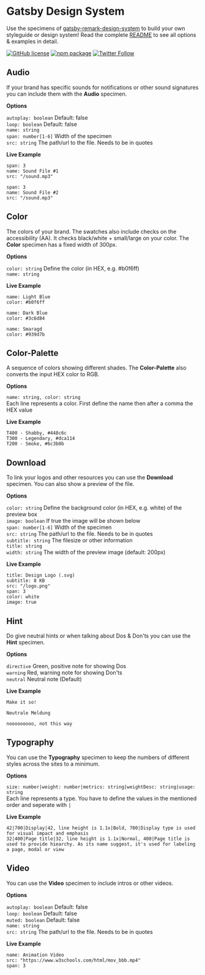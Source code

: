 # Gatsby Design System
Use the specimens of [gatsby-remark-design-system](https://github.com/LeKoArts/gatsby-remark-design-system) to build your own styleguide or design system!
Read the complete [README](https://github.com/LeKoArts/gatsby-remark-design-system) to see all options & examples in detail.

[![GitHub license](https://img.shields.io/github/license/LeKoArts/gatsby-remark-design-system.svg?style=flat-square)](https://github.com/LeKoArts/gatsby-remark-design-system/blob/master/LICENSE)
[![npm package](https://img.shields.io/npm/v/gatsby-remark-design-system.svg?style=flat-square)](https://www.npmjs.org/package/gatsby-remark-design-system)
[![Twitter Follow](https://img.shields.io/twitter/follow/lekoarts_de.svg?style=flat-square)](https://twitter.com/lekoarts_de)

## Audio

If your brand has specific sounds for notifications or other sound signatures you can include them with the **Audio** specimen.

**Options**

`autoplay: boolean` Default: false  
`loop: boolean` Default: false  
`name: string`  
`span: number[1-6]` Width of the specimen  
`src: string` The path/url to the file. Needs to be in quotes

**Live Example**

```audio
span: 3
name: Sound File #1
src: "/sound.mp3"
```

```audio
span: 3
name: Sound File #2
src: "/sound.mp3"
```

## Color

The colors of your brand. The swatches also include checks on the accessibility (AA). It checks black/white + small/large on your color. The **Color** specimen has a fixed width of 300px.

**Options**

`color: string` Define the color (in HEX, e.g. #b0f6ff)  
`name: string`

**Live Example**

```color
name: Light Blue
color: #b0f6ff
```

```color
name: Dark Blue
color: #3c6d84
```

```color
name: Smaragd
color: #939d7b
```

## Color-Palette

A sequence of colors showing different shades. The **Color-Palette** also converts the input HEX color to RGB.

**Options**

`name: string, color: string`  
Each line represents a color. First define the name then after a comma the HEX value

**Live Example**

```color-palette
T400 - Shabby, #448c6c
T300 - Legendary, #dca114
T200 - Smoke, #6c3b0b
```

## Download

To link your logos and other resources you can use the **Download** specimen. You can also show a preview of the file.

**Options**

`color: string` Define the background color (in HEX, e.g. white) of the preview box  
`image: boolean` If true the image will be shown below  
`span: number[1-6]` Width of the specimen  
`src: string` The path/url to the file. Needs to be in quotes  
`subtitle: string` The filesize or other information   
`title: string`  
`width: string` The width of the preview image (default: 200px)

**Live Example**

```download
title: Design Logo (.svg)
subtitle: 8 KB
src: "/logo.png"
span: 3
color: white
image: true
```

## Hint

Do give neutral hints or when talking about Dos & Don'ts you can use the **Hint** specimen.

**Options**

`directive` Green, positive note for showing Dos  
`warning` Red, warning note for showing Don'ts  
`neutral` Neutral note (Default)

**Live Example**

```hint|directive
Make it so!
```

```hint
Neutrale Meldung
```

```hint|warning
nooooooooo, not this way
```

## Typography

You can use the **Typography** specimen to keep the numbers of different styles across the sites to a minimum.

**Options**

`size: number|weight: number|metrics: string|weightDesc: string|usage: string`  
Each line represents a type. You have to define the values in the mentioned order and seperate with `|`

**Live Example**

```typography
42|700|Display|42, line height is 1.1x|Bold, 700|Display type is used for visual impact and emphasis
32|400|Page title|32, line height is 1.1x|Normal, 400|Page title is used to provide hiearchy. As its name suggest, it's used for labeling a page, modal or view
```

## Video

You can use the **Video** specimen to include intros or other videos.

**Options**

`autoplay: boolean` Default: false  
`loop: boolean` Default: false  
`muted: boolean` Default: false  
`name: string`  
`src: string` The path/url to the file. Needs to be in quotes  

**Live Example**

```video
name: Animation Video
src: "https://www.w3schools.com/html/mov_bbb.mp4"
span: 3
```